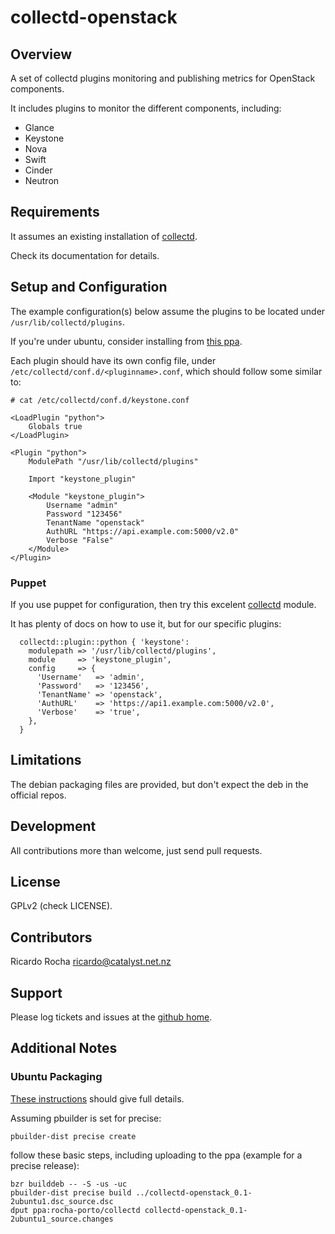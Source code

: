 collectd-openstack
==================

## Overview

A set of collectd plugins monitoring and publishing metrics for OpenStack components.

It includes plugins to monitor the different components, including:

* Glance
* Keystone
* Nova
* Swift
* Cinder
* Neutron

## Requirements

It assumes an existing installation of [collectd](http://collectd.org/documentation.shtml).

Check its documentation for details.

## Setup and Configuration

The example configuration(s) below assume the plugins to be located under `/usr/lib/collectd/plugins`.

If you're under ubuntu, consider installing from [this ppa](https://launchpad.net/~rocha-porto/+archive/collectd).

Each plugin should have its own config file, under `/etc/collectd/conf.d/<pluginname>.conf`, which
should follow some similar to:
```
# cat /etc/collectd/conf.d/keystone.conf

<LoadPlugin "python">
    Globals true
</LoadPlugin>

<Plugin "python">
    ModulePath "/usr/lib/collectd/plugins"

    Import "keystone_plugin"

    <Module "keystone_plugin">
        Username "admin"
        Password "123456"
        TenantName "openstack"
        AuthURL "https://api.example.com:5000/v2.0"
        Verbose "False"
    </Module>
</Plugin>
```

### Puppet

If you use puppet for configuration, then try this excelent [collectd](https://github.com/pdxcat/puppet-module-collectd) module.

It has plenty of docs on how to use it, but for our specific plugins:
```
  collectd::plugin::python { 'keystone':
    modulepath => '/usr/lib/collectd/plugins',
    module     => 'keystone_plugin',
    config     => {
      'Username'   => 'admin',
      'Password'   => '123456',
      'TenantName' => 'openstack',
      'AuthURL'    => 'https://api1.example.com:5000/v2.0',
      'Verbose'    => 'true',
    },
  }
```

## Limitations

The debian packaging files are provided, but don't expect the deb in the official repos.

## Development

All contributions more than welcome, just send pull requests.

## License

GPLv2 (check LICENSE).

## Contributors

Ricardo Rocha <ricardo@catalyst.net.nz>

## Support

Please log tickets and issues at the [github home](https://github.com/rochaporto/collectd-openstack/issues).

## Additional Notes

### Ubuntu Packaging

[These instructions](http://packaging.ubuntu.com/html/packaging-new-software.html) should give full details.

Assuming pbuilder is set for precise:
```
pbuilder-dist precise create
```

follow these basic steps, including uploading to the ppa (example for a precise release):

```
bzr builddeb -- -S -us -uc
pbuilder-dist precise build ../collectd-openstack_0.1-2ubuntu1.dsc_source.dsc
dput ppa:rocha-porto/collectd collectd-openstack_0.1-2ubuntu1_source.changes
```

